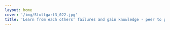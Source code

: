 ```yaml
---
layout: home
cover: '/img/Stuttgart3_022.jpg'
title: 'Learn from each others’ failures and gain knowledge - peer to peer'
---
```

